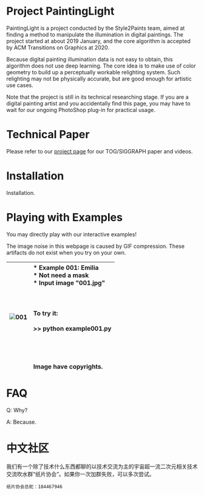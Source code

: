 # Project PaintingLight

PaintingLight is a project conducted by the Style2Paints team, aimed at finding a method to manipulate the illumination in digital paintings. The project started at about 2019 January, and the core algorithm is accepted by ACM Transitions on Graphics at 2020. 

Because digital painting illumination data is not easy to obtain, this algorithm does not use deep learning. The core idea is to make use of color geometry to build up a perceptually workable relighting system. Such relighting may not be physically accurate, but are good enough for artistic use cases.

Note that the project is still in its technical researching stage. If you are a digital painting artist and you accidentally find this page, you may have to wait for our ongoing PhotoShop plug-in for practical usage.

# Technical Paper

Please refer to our [project page](https://lllyasviel.github.io/PaintingLight/) for our TOG/SIGGRAPH paper and videos. 

# Installation

Installation.

# Playing with Examples

You may directly play with our interactive examples! 

The image noise in this webpage is caused by GIF compression. These artifacts do not exist when you try on your own.

![001](https://raw.githubusercontent.com/lllyasviel/PaintingLight/master/code/imgs/001.gif)  | * Example 001: Emilia <br> * Not need a mask <br> * Input image "001.jpg" <br>  <br>  <br>  <br> To try it: <br> <br> >> python example001.py <br> <br> <br> <br> <br> Image have copyrights.
---- | :-----

# FAQ

Q: Why?

A: Because.

# 中文社区

我们有一个除了技术什么东西都聊的以技术交流为主的宇宙超一流二次元相关技术交流吹水群“纸片协会”。如果你一次加群失败，可以多次尝试。

    纸片协会总舵：184467946


